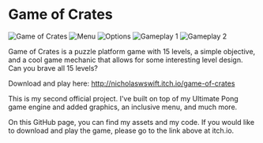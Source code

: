 # Game of Crates

![Game of Crates](http://www.nicholas-swift.com/thumbs/Game%20of%20Crates/game-of-crates-thumb-d.png)
![Menu](http://www.nicholas-swift.com/thumbs/Game%20of%20Crates/menu-thumb-d.png)
![Options](http://www.nicholas-swift.com/thumbs/Game%20of%20Crates/options-thumb-d.png)
![Gameplay 1](http://www.nicholas-swift.com/thumbs/Game%20of%20Crates/gameplay-1-thumb-d.png)
![Gameplay 2](http://www.nicholas-swift.com/thumbs/Game%20of%20Crates/gameplay-2-thumb-d.png)

Game of Crates is a puzzle platform game with 15 levels, a simple objective, and a cool game mechanic that allows for some interesting level design. Can you brave all 15 levels?

Download and play here: http://nicholaswswift.itch.io/game-of-crates

This is my second official project. I've built on top of my Ultimate Pong game engine and added graphics, an inclusive menu, and much more.

On this GitHub page, you can find my assets and my code. If you would like to download and play the game, please go to the link above at itch.io.
